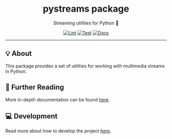 <h1 align="center">pystreams package</h1>

<div align="center">

Streaming utilities for Python 🐍

[![Lint](https://github.com/radio-aktywne/package-pystreams/actions/workflows/lint.yaml/badge.svg)](https://github.com/radio-aktywne/package-pystreams/actions/workflows/lint.yaml)
[![Test](https://github.com/radio-aktywne/package-pystreams/actions/workflows/test.yaml/badge.svg)](https://github.com/radio-aktywne/package-pystreams/actions/workflows/test.yaml)
[![Docs](https://github.com/radio-aktywne/package-pystreams/actions/workflows/docs.yaml/badge.svg)](https://github.com/radio-aktywne/package-pystreams/actions/workflows/docs.yaml)

</div>

---

## 💡 About

This package provides a set of utilities for working with multimedia streams in Python.

## 📄 Further Reading

More in-depth documentation can be found
[here](https://radio-aktywne.github.io/package-pystreams).

## 💻 Development

Read more about how to develop the project
[here](https://github.com/radio-aktywne/package-pystreams/blob/main/CONTRIBUTING.md).
